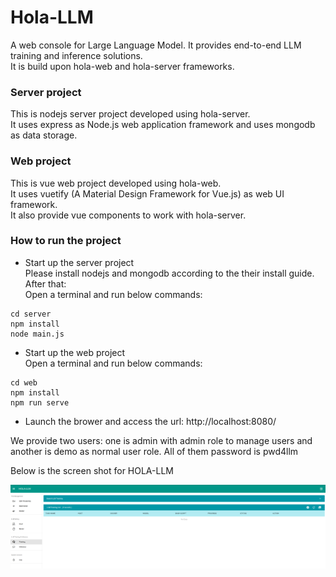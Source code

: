 # Hola-LLM

A web console for Large Language Model. It provides end-to-end LLM training and inference solutions.  
It is build upon hola-web and hola-server frameworks.

### Server project

This is nodejs server project developed using hola-server.  
It uses express as Node.js web application framework and uses mongodb as data storage.

### Web project

This is vue web project developed using hola-web.  
It uses vuetify (A Material Design Framework for Vue.js) as web UI framework.  
It also provide vue components to work with hola-server.

### How to run the project

- Start up the server project  
  Please install nodejs and mongodb according to the their install guide. After that:  
  Open a terminal and run below commands:

```
cd server
npm install
node main.js
```

- Start up the web project  
  Open a terminal and run below commands:

```
cd web
npm install
npm run serve
```

- Launch the brower and access the url: http://localhost:8080/

We provide two users: one is admin with admin role to manage users and another is demo as normal user role. All of them password is pwd4llm

Below is the screen shot for HOLA-LLM

![screenshot for HOLA-LLM](screen.png?raw=true "Screen Shot for the HOLA-LLM")

